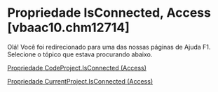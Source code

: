 
# Propriedade IsConnected, Access [vbaac10.chm12714]

Olá! Você foi redirecionado para uma das nossas páginas de Ajuda F1. Selecione o tópico que estava procurando abaixo.

[Propriedade CodeProject.IsConnected (Access)](http://msdn.microsoft.com/library/09710a16-f269-0229-74ea-da128d95ff03%28Office.15%29.aspx)

[Propriedade CurrentProject.IsConnected (Access)](http://msdn.microsoft.com/library/04e1123b-ad18-9ebc-3dec-f49bcc16d5a0%28Office.15%29.aspx)

